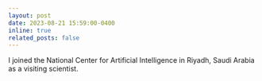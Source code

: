 ```yaml
---
layout: post
date: 2023-08-21 15:59:00-0400
inline: true
related_posts: false
---
```


I joined the National Center for Artificial Intelligence in Riyadh, Saudi Arabia as a visiting scientist.
